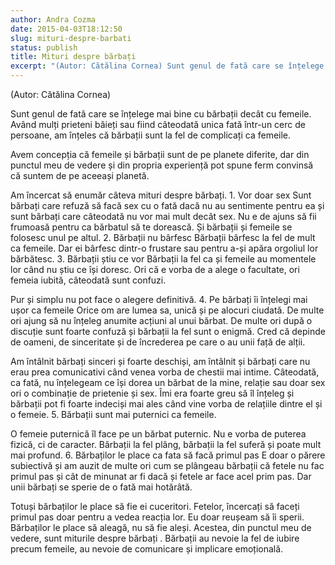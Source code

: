 ```yaml
---
author: Andra Cozma
date: 2015-04-03T18:12:50
slug: mituri-despre-barbati
status: publish
title: Mituri despre bărbați
excerpt: "(Autor: Cătălina Cornea) Sunt genul de fată care se înțelege mai bine cu bărbații decât cu femeile. Având mulți prieteni  "
---
```

(Autor: Cătălina Cornea)

Sunt genul de fată care se înțelege mai bine cu bărbații decât cu femeile. Având mulți prieteni băieți sau fiind câteodată unica fată într-un cerc de persoane, am înțeles că bărbații sunt la fel de complicați ca femeile.

Avem concepția că femeile și bărbații sunt de pe planete diferite, dar din punctul meu de vedere și din propria experiență pot spune ferm convinsă că suntem de pe aceeași planetă.

Am încercat să enumăr câteva mituri despre bărbați. 1. Vor doar sex Sunt bărbați care refuză să facă sex cu o fată dacă nu au sentimente pentru ea și sunt bărbați care câteodată nu vor mai mult decât sex. Nu e de ajuns să fii frumoasă pentru ca bărbatul să te dorească. Și bărbații și femeile se folosesc unul pe altul. 2. Bărbații nu bârfesc Bărbații bârfesc la fel de mult ca femeile. Dar ei bârfesc dintr-o frustare sau pentru a-și apăra orgoliul lor bărbătesc. 3. Bărbații știu ce vor Bărbații la fel ca și femeile au momentele lor când nu știu ce își doresc. Ori că e vorba de a alege o facultate, ori femeia iubită, câteodată sunt confuzi.

Pur și simplu nu pot face o alegere definitivă. 4. Pe bărbați îi înțelegi mai ușor ca femeile Orice om are lumea sa, unică și pe alocuri ciudată. De multe ori ajung să nu înțeleg anumite acțiuni al unui bărbat. De multe ori după o discuție sunt foarte confuză și bărbații la fel sunt o enigmă. Cred că depinde de oameni, de sinceritate și de încrederea pe care o au unii față de alții.

Am întâlnit bărbați sinceri și foarte deschiși, am întâlnit și bărbați care nu erau prea comunicativi când venea vorba de chestii mai intime. Câteodată, ca fată, nu înțelegeam ce își dorea un bărbat de la mine, relație sau doar sex ori o combinație de prietenie și sex. Îmi era foarte greu să îl înțeleg și bărbații pot fi foarte indeciși mai ales când vine vorba de relațiile dintre el și o femeie. 5. Bărbații sunt mai puternici ca femeile.

O femeie puternică îl face pe un bărbat puternic. Nu e vorba de puterea fizică, ci de caracter. Bărbații la fel plâng, bărbații la fel suferă și poate mult mai profund. 6. Bărbaților le place ca fata să facă primul pas E doar o părere subiectivă și am auzit de multe ori cum se plângeau bărbații că fetele nu fac primul pas și cât de minunat ar fi dacă și fetele ar face acel prim pas. Dar unii bărbați se sperie de o fată mai hotărâtă.

Totuși bărbaților le place să fie ei cuceritori. Fetelor, încercați să faceți primul pas doar pentru a vedea reacția lor. Eu doar reușeam să îi sperii. Bărbaților le place să aleagă, nu să fie aleși. Acestea, din punctul meu de vedere, sunt miturile despre bărbați . Bărbații au nevoie la fel de iubire precum femeile, au nevoie de comunicare și implicare emoțională.
    